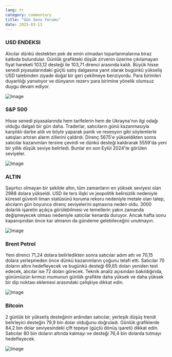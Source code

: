 ```yaml
---
lang: tr
category: commentary
title: "Gün Sonu Yorumu"
date: 2025-03-13
---
```


### USD ENDEKSI

Alıcılar dünkü destekten pek de emin olmadan toparlanmalarına biraz katkıda bulundular. Günlük grafikteki düşük zirvenin üzerine çıkılamayan fiyat hareketi 103,12 desteği ile 103,71 direnci arasında kaldı. Büyük hisse senedi piyasalarındaki güçlü satış dalgasına yanıt olarak bugünkü yükseliş USD talebinden ziyade doğal bir geri çekilmeye benziyordu. Para birimleri duyarlılığı yansıtıyor ve dünyanın rezerv para birimine yönelik olumsuz duygu devam ediyor.  

![Image](https://markleighedu.github.io/img/Mar-2025/13-Mar-2025/usdindex.jpg)

### S&P 500

Hisse senedi piyasalarında hem tarifelerin hem de Ukrayna'nın ilgi odağı olduğu dalgalı bir gün daha. Traderlar, satıcıların günü kazanmasıyla karşılıklı darbe aldı ve böyle yaparak panik ve resesyon gibi söylemlerle satışları artıran alarm zillerini çaldırdı. Direnç 5675'e yükseldikten sonra satıcılar kazanımları tersine çevirdi ve dünkü desteği kaldırarak 5559'da yeni bir yıllık düşük seviye belirledi. Bunlar en son Eylül 2024'te görülen seviyeler.

![Image](https://markleighedu.github.io/img/Mar-2025/13-Mar-2025/sp500.jpg)

### ALTIN

Şaşırtıcı olmayan bir şekilde altın, tüm zamanların en yüksek seviyesi olan 2988 dolara yükseldi. USD ile ters ilişki ve jeopolitik belirsizlik nedeniyle küresel güvenli liman statüsünü koruma rekoru nedeniyle metale olan talep, alıcıların gün boyunca direnç seviyelerini aşmasına neden oldu. 3000 dolarlık işaretin açıkça görülebilmesi ve temellerin yakın zamanda değişmeyecek olması nedeniyle satıcılar kenarda duruyor. Ancak hafta sonu kapanışından önce kar almanın da gündeme gelebileceğini unutmayın.   

![Image](https://markleighedu.github.io/img/Mar-2025/13-Mar-2025/gold.jpg)

### Brent Petrol

Yeni direnci 71,24 dolara belirledikten sonra satıcılar adım attı ve 70,15 dolara yerleşmeden önce dünkü kazanımların çoğunu telafi etti. Satıcılar 70 doların altını hedefleyecek ve bugünkü desteği 69,65 doları yeniden test edecek, alıcılar ise 72 doları görecek. Teknik analiz açısından bakıldığında, günümüzün kırmızı mumunun günlük grafikte daha yüksek ve daha yüksek bir dip noktası eklemesi arasındaki çelişkiye dikkat edin.

![Image](https://markleighedu.github.io/img/Mar-2025/13-Mar-2025/brentoil.jpg)

### Bitcoin

2 günlük bir yükseliş desteğinin ardından satıcılar, yerleşik düşüş trendi belirleyici desteğin 79,9 bin dolar olduğunu doğruladı. Günlük grafiklerde 84,2 bin dolar seviyesindeki çift tepeye (güçlü dönüş işareti) dikkat edin. Satıcılar 80 bin doların altında kalmayı ve desteği 76,4 bin dolarda tutmayı hedefleyecek.

![Image](https://markleighedu.github.io/img/Mar-2025/13-Mar-2025/bitcoin.jpg)


